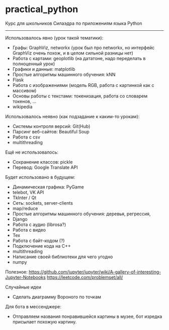 # practical_python
Курс для школьников Силаэдра по приложениям языка Python

____________________________________________________

Использовалось явно (урок такой тематики):
* Графы: GraphViz, networkx (урок был про networkx, но интерфейс GraphViz очень похож, и в целом сильной разницы нет)
* Работа с картами: geoplotlib (на дататоне, надо переделать в полноценный урок)
* Графики и данные: matplotlib
* Простые алгоритмы машинного обучения: kNN
* Flask
* Работа с изображениями (модель RGB, работа с картинкой как с массивом)
* Основы работы с текстами: токенизация, работа со словарем токенов, ...
* wikipedia

Использовалось неявно (как подзадание к каким-то урокам):
* Системы контроля версий: Git(Hub)
* Парсинг веб-сайтов: Beautiful Soup
* Работа с csv
* multithreading

Ещё не использовалось:
* Сохранение классов: pickle
* Перевод: Google Translate API

Будет использовано в будущем:
* Динамическая графика: PyGame
* telebot, VK API
* TkInter / Qt
* Сеть: sockets, server-clients
* map/reduce
* Простые алгоритмы машинного обучения: деревья, регрессия,
* Django
* Работа с аудио (librosa?)
* Работа с видео
* Тех
* Работа с байт-кодом (?)
* Подключение кода на С++
* multithreading
* Написание своей библиотеки для чего угодно
* numpy

Полезное:
https://github.com/jupyter/jupyter/wiki/A-gallery-of-interesting-Jupyter-Notebooks
https://leetcode.com/problemset/all/

Случайные идеи
- Сделать диаграмму Вороного по точкам

Для бота в мессенджере:
- Отправляем названия понравившейся картины в музее, бот изредка присылает похожую картину.
